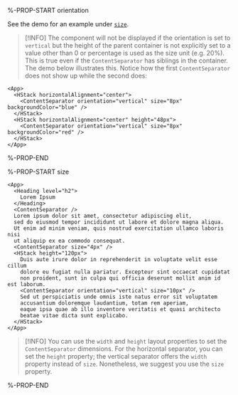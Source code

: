 %-PROP-START orientation

See the demo for an example under [`size`](#size).

>[!INFO]
> The component will not be displayed if the orientation is set to `vertical` but the height of the parent container is not explicitly set to a value other than 0 or percentage is used as the size unit (e.g. 20%).
> This is true even if the `ContentSeparator` has siblings in the container.
> The demo below illustrates this.
> Notice how the first `ContentSeparator` does not show up while the second does:

```xmlui-pg copy display name="Example: no vertical space"
<App>
  <HStack horizontalAlignment="center">
    <ContentSeparator orientation="vertical" size="8px" backgroundColor="blue" />
  </HStack>
  <HStack horizontalAlignment="center" height="48px">
    <ContentSeparator orientation="vertical" size="8px" backgroundColor="red" />
  </HStack>
</App>
```

%-PROP-END

%-PROP-START size

```xmlui-pg copy display name="Example: size"
<App>
  <Heading level="h2">
    Lorem Ipsum
  </Heading>
  <ContentSeparator />
  Lorem ipsum dolor sit amet, consectetur adipiscing elit,
  sed do eiusmod tempor incididunt ut labore et dolore magna aliqua.
  Ut enim ad minim veniam, quis nostrud exercitation ullamco laboris nisi
  ut aliquip ex ea commodo consequat.
  <ContentSeparator size="4px" />
  <HStack height="120px">
    Duis aute irure dolor in reprehenderit in voluptate velit esse cillum
    dolore eu fugiat nulla pariatur. Excepteur sint occaecat cupidatat
    non proident, sunt in culpa qui officia deserunt mollit anim id est laborum.
    <ContentSeparator orientation="vertical" size="10px" />
    Sed ut perspiciatis unde omnis iste natus error sit voluptatem
    accusantium doloremque laudantium, totam rem aperiam,
    eaque ipsa quae ab illo inventore veritatis et quasi architecto
    beatae vitae dicta sunt explicabo.
  </HStack>
</App>
```


>[!INFO]
> You can use the `width` and `height` layout properties to set the `ContentSeparator` dimensions.
> For the horizontal separator, you can set the `height` property; the vertical separator offers the `width` property instead of `size`.
> Nonetheless, we suggest you use the `size` property.

%-PROP-END

